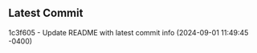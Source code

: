 
## Latest Commit
1c3f605 - Update README with latest commit info (2024-09-01 11:49:45 -0400) <Yunxi-Zhou>
